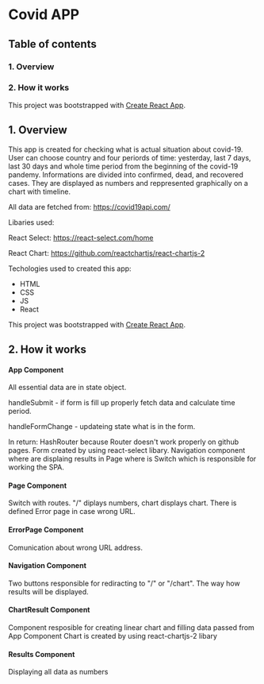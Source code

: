# Covid APP
## Table of contents
### 1. Overview
### 2. How it works

This project was bootstrapped with [Create React App](https://github.com/facebook/create-react-app).

## 1. Overview

This app is created for checking what is actual situation about covid-19.
User can choose country and four periords of time: yesterday, last 7 days, last 30 days and whole time period from the beginning of the covid-19 pandemy.
Informations are divided into confirmed, dead, and recovered cases. They are displayed as numbers and reppresented graphically on a chart with timeline.

All data are fetched from: https://covid19api.com/


Libaries used:

React Select: https://react-select.com/home

React Chart: https://github.com/reactchartjs/react-chartjs-2


Techologies used to created this app:
- HTML
- CSS
- JS
- React

This project was bootstrapped with [Create React App](https://github.com/facebook/create-react-app).

## 2. How it works

#### App Component

All essential data are in state object.

handleSubmit - if form is fill up properly fetch data and calculate time period.

handleFormChange - updateing state what is in the form.

In return:
HashRouter because Router doesn't work properly on github pages.
Form created by using react-select libary.
Navigation component where are displaing results in Page where is Switch which is responsible for working the SPA.



#### Page Component
Switch with routes. "/" diplays numbers, chart displays chart.
There is defined Error page in case wrong URL.



#### ErrorPage Component
Comunication about wrong URL address.



#### Navigation Component
Two buttons responsible for rediracting to "/" or "/chart". The way how results will be displayed.



#### ChartResult Component
Component resposible for creating linear chart and filling data passed from App Component
Chart is created by using react-chartjs-2 libary



#### Results Component
Displaying all data as numbers
